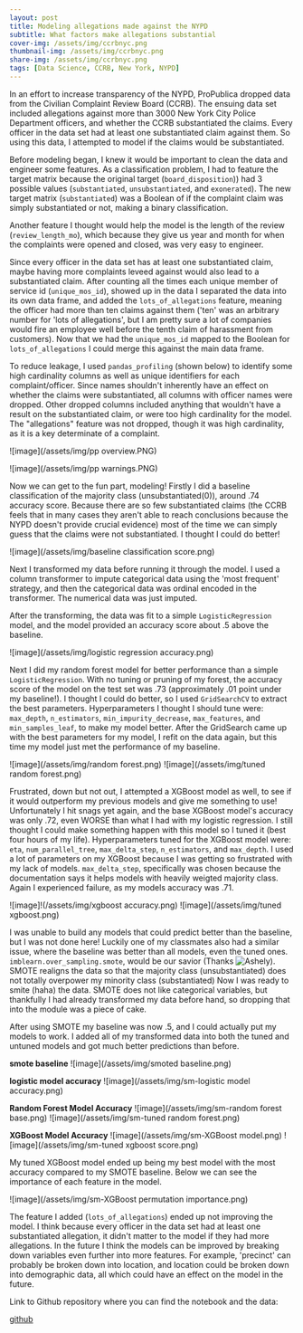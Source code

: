 ```yaml
---
layout: post
title: Modeling allegations made against the NYPD
subtitle: What factors make allegations substantial
cover-img: /assets/img/ccrbnyc.png
thumbnail-img: /assets/img/ccrbnyc.png
share-img: /assets/img/ccrbnyc.png
tags: [Data Science, CCRB, New York, NYPD]
---
```

In an effort to increase transparency of the NYPD, ProPublica dropped data from the Civilian Complaint Review Board (CCRB). The ensuing data set included allegations against more than 3000 New York City Police Department officers, and whether the CCRB substantiated the claims. Every officer in the data set had at least one substantiated claim against them. So using this data, I attempted to model if the claims would be substantiated.

Before modeling began, I knew it would be important to clean the data and engineer some features. As a classification problem, I had to feature the target matrix because the original target (`board_disposition`)) had 3 possible values (`substantiated`, `unsubstantiated`, and `exonerated`). The new target matrix (`substantiated`) was a Boolean of if the complaint claim was simply substantiated or not, making a binary classification.  

Another feature I thought would help the model is the length of the review (`review_length_mo`), which because they give us year and month for when the complaints were opened and closed, was very easy to engineer.

Since every officer in the data set has at least one substantiated claim, maybe having more complaints leveed against would also lead to a substantiated claim. After counting all the times each unique member of service id (`unique_mos_id`), showed up in the data I separated the data into its own data frame, and added the `lots_of_allegations` feature, meaning the officer had more than ten claims against them ('ten' was an arbitrary number for 'lots of allegations', but I am pretty sure a lot of companies would fire an employee well before the tenth claim of harassment from customers). Now that we had the `unique_mos_id` mapped to the Boolean for `lots_of_allegations` I could merge this against the main data frame.  

To reduce leakage, I used `pandas_profiling` (shown below) to identify some high cardinality columns as well as unique identifiers for each complaint/officer. Since names shouldn't inherently have an effect on whether the claims were substantiated, all columns with officer names were dropped. Other dropped columns included anything that wouldn't have a result on the substantiated claim, or were too high cardinality for the model. The "allegations" feature was not dropped, though it was high cardinality, as it is a key determinate of a complaint.

![image](/assets/img/pp overview.PNG)

![image](/assets/img/pp warnings.PNG)

Now we can get to the fun part, modeling! Firstly I did a baseline classification of the majority class (unsubstantiated(0)), around .74 accuracy score. Because there are so few substantiated claims (the CCRB feels that in many cases they aren't able to reach conclusions because the NYPD doesn't provide crucial evidence) most of the time we can simply guess that the claims were not substantiated. I thought I could do better!

![image](/assets/img/baseline classification score.png)

Next I transformed my data before running it through the model. I used a column transformer to impute categorical data using the 'most frequent' strategy, and then the categorical data was ordinal encoded in the transformer. The numerical data was just imputed.

After the transforming, the data was fit to a simple `LogisticRegression` model, and the model provided an accuracy score about .5 above the baseline.

![image](/assets/img/logistic regression accuracy.png)

Next I did my random forest model for better performance than a simple `LogisticRegression`. With no tuning or pruning of my forest, the accuracy score of the model on the test set was .73 (approximately .01 point under my baseline!). I thought I could do better, so I used `GridSearchCV` to extract  the best parameters. Hyperparameters I thought I should tune were: `max_depth`, `n_estimators`, `min_impurity_decrease`, `max_features`, and `min_samples_leaf`, to make my model better. After the GridSearch came up with the best parameters for my model, I refit on the data again, but this time my model just met the performance of my baseline.

![image](/assets/img/random forest.png)
![image](/assets/img/tuned random forest.png)

Frustrated, down but not out, I attempted a XGBoost model as well, to see if it would outperform my previous models and give me something to use! Unfortunately I hit snags yet again, and the base XGBoost model's accuracy was only .72, even WORSE than what I had with my logistic regression. I still thought I could make something happen with this model so I tuned it (best four hours of my life). Hyperparameters tuned for the XGBoost model were: `eta`, `num_parallel_tree`, `max_delta_step`, `n_estimators`, and `max_depth`. I used a lot of parameters on my XGBoost because I was getting so frustrated with my lack of models. `max_delta_step`, specifically was chosen because the documentation says it helps models with heavily weigted majority class. Again I experienced failure, as my models accuracy was .71.

![image]!(/assets/img/xgboost accuracy.png)
![image](/assets/img/tuned xgboost.png)

I was unable to build any models that could predict better than the baseline, but I was not done here! Luckily one of my classmates also had a similar issue, where the baseline was better than all models, even the tuned ones. `imblearn.over_sampling.smote`, would be our savior (Thanks ![Ashely]( <https://ashley-brooks.medium.com/will-your-app-be-a-success-in-the-google-play-store-108c690f1421> )). SMOTE realigns the data so that the majority class (unsubstantiated) does not totally overpower my minority class (substantiated) Now I was ready to smite (haha) the data. SMOTE does not like categorical variables, but thankfully I had already transformed my data before hand, so dropping that into the module was a piece of cake.

After using SMOTE my baseline was now .5, and I could actually put my models to work. I added all of my transformed data into both the tuned and untuned models and got much better predictions than before.

**smote baseline**
![image](/assets/img/smoted baseline.png)

**logistic model accuracy**
![image](/assets/img/sm-logistic model accuracy.png)

**Random Forest Model Accuracy**
![image](/assets/img/sm-random forest base.png)
![image](/assets/img/sm-tuned random forest.png) 

**XGBoost Model Accuracy**
![image](/assets/img/sm-XGBoost model.png)
![image](/assets/img/sm-tuned xgboost score.png)

My tuned XGBoost model ended up being my best model with the most accuracy compared to my SMOTE baseline. Below we can see the importance of each feature in the model.

![image](/assets/img/sm-XGBoost permutation importance.png)

The feature I added (`lots_of_allegations`) ended up not improving the model. I think because every officer in the data set  had at least one substantiated allegation, it didn't matter to the model if they had more allegations. In the future I think the models can be improved by breaking down variables even further into more features. For example, 'precinct' can probably be broken down into location, and location could be broken down into demographic data, all which could have an effect on the model in the future.

 Link to Github repository where you can find the notebook and the data: 
 
 [github](https://github.com/BobBriksz/Blog-2)
